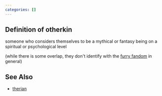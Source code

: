 ```yaml
---
categories: []
---
```


## Definition of otherkin

someone who considers themselves to be a mythical or fantasy being on a spiritual or psychological level

(while there is some overlap, they don't identify with the [furry fandom](./furry%20fandom) in general)

## See Also

- [therian](./therian)

